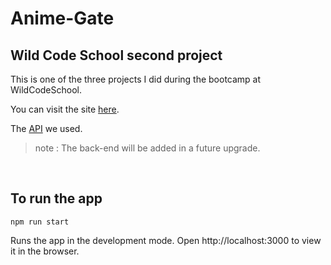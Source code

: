 # Anime-Gate  

## Wild Code School second project

This is one of the three projects I did during the bootcamp at WildCodeSchool. 

You can visit the site [here](https://samazinfar.github.io/anime-gate/).

The [API](https://jikan.moe) we used.

> note : The back-end will be added in a future upgrade.

&nbsp;

## To run the app

```
npm run start
```

Runs the app in the development mode.
Open http://localhost:3000 to view it in the browser.